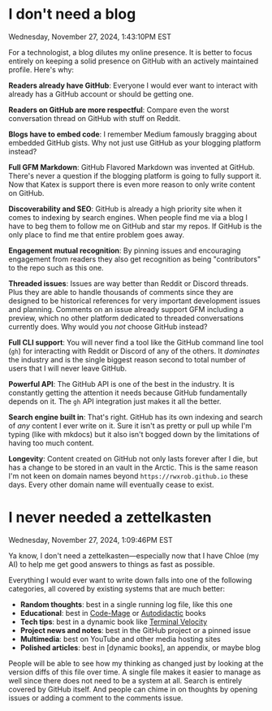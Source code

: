 # I don't need a blog

Wednesday, November 27, 2024,  1:43:10PM EST

For a technologist, a blog dilutes my online presence. It is better to focus entirely on keeping a solid presence on GitHub with an actively maintained profile. Here's why:

**Readers already have GitHub**: Everyone I would ever want to interact with already has a GitHub account or should be getting one.

**Readers on GitHub are more respectful**: Compare even the worst conversation thread on GitHub with stuff on Reddit.

**Blogs have to embed code**: I remember Medium famously bragging about embedded GitHub gists. Why not just use GitHub as your blogging platform instead?

**Full GFM Markdown**: GitHub Flavored Markdown was invented at GitHub. There's never a question if the blogging platform is going to fully support it. Now that Katex is support there is even more reason to only write content on GitHub.

**Discoverability and SEO**: GitHub is already a high priority site when it comes to indexing by search engines. When people find me via a blog I have to beg them to follow me on GitHub and star my repos. If GitHub is the only place to find me that entire problem goes away.

**Engagement mutual recognition**: By pinning issues and encouraging engagement from readers they also get recognition as being "contributors" to the repo such as this one.

**Threaded issues**: Issues are way better than Reddit or Discord threads. Plus they are able to handle thousands of comments since they are designed to be historical references for very important development issues and planning. Comments on an issue already support GFM including a preview, which no other platform dedicated to threaded conversations currently does. Why would you *not* choose GitHub instead?

**Full CLI support**: You will never find a tool like the GitHub command line tool (`gh`) for interacting with Reddit or Discord of any of the others. It *dominates* the industry and is the single biggest reason second to total number of users that I will never leave GitHub.

**Powerful API**: The GitHub API is one of the best in the industry. It is constantly getting the attention it needs because GitHub fundamentally depends on it. The `gh` API integration just makes it all the better.

**Search engine built in**: That's right. GitHub has its own indexing and search of *any* content I ever write on it. Sure it isn't as pretty or pull up while I'm typing (like with mkdocs) but it also isn't bogged down by the limitations of having too much content.

**Longevity**: Content created on GitHub not only lasts forever after I die, but has a change to be stored in an vault in the Arctic. This is the same reason I'm not keen on domain names beyond `https://rwxrob.github.io` these days. Every other domain name will eventually cease to exist.

# I never needed a zettelkasten

Wednesday, November 27, 2024,  1:09:46PM EST

Ya know, I don't need a zettelkasten—especially now that I have Chloe (my AI) to help me get good answers to things as fast as possible.

Everything I would ever want to write down falls into one of the following categories, all covered by existing systems that are much better:

- **Random thoughts**: best in a single running log file, like this one
- **Educational**: best in [Code-Mage] or [Autodidactic] books
- **Tech tips**: best in a dynamic book like [Terminal Velocity]
- **Project news and notes**: best in the GitHub project or a pinned issue
- **Multimedia**: best on YouTube and other media hosting sites
- **Polished articles**: best in [dynamic books], an appendix, or maybe blog

People will be able to see how my thinking as changed just by looking at the version diffs of this file over time. A single file makes it easier to manage as well since there does not need to be a system at all. Search is entirely covered by GitHub itself. And people can chime in on thoughts by opening issues or adding a comment to the comments issue.

[Terminal Velocity]: https://rwxrob.github.io/books/terminal-velocity
[Autodidactic]: https://rwxrob.github.io/books/autodidactic
[Code-Mage]: https://rwxrob.github.io/books/code-mage
[books]: https://rwxrob.github.io/books
